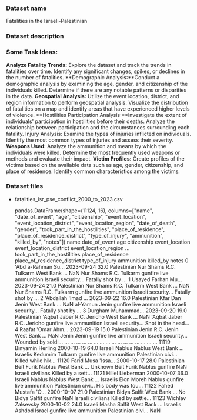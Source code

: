 ### Dataset name ###

Fatalities in the Israeli-Palestinian

### Dataset description ###

### **Some Task Ideas:**
**Analyze Fatality Trends:** Explore the dataset and track the trends in fatalities over time. Identify any significant changes, spikes, or declines in the number of fatalities.
**Demographic Analysis:**Conduct a demographic analysis by examining the age, gender, and citizenship of the individuals killed. Determine if there are any notable patterns or disparities in the data.
**Geospatial Analysis:** Utilize the event location, district, and region information to perform geospatial analysis. Visualize the distribution of fatalities on a map and identify areas that have experienced higher levels of violence.
**Hostilities Participation Analysis:**Investigate the extent of individuals' participation in hostilities before their deaths. Analyze the relationship between participation and the circumstances surrounding each fatality.
Injury Analysis: Examine the types of injuries inflicted on individuals. Identify the most common types of injuries and assess their severity.
**Weapons Used:** Analyze the ammunition and means by which the individuals were killed. Determine the most frequently used weapons or methods and evaluate their impact.
**Victim Profiles:** Create profiles of the victims based on the available data such as age, gender, citizenship, and place of residence. Identify common characteristics among the victims.

### Dataset files ###

- fatalities_isr_pse_conflict_2000_to_2023.csv

    pandas.DataFrame(shape=(11124, 16), columns=["name", "date_of_event", "age", "citizenship", "event_location", "event_location_district", "event_location_region", "date_of_death", "gender", "took_part_in_the_hostilities", "place_of_residence", "place_of_residence_district", "type_of_injury", "ammunition", "killed_by", "notes"])
                              name date_of_event   age  citizenship     event_location event_location_district event_location_region  ... took_part_in_the_hostilities place_of_residence place_of_residence_district type_of_injury       ammunition            killed_by                notes
        0      'Abd a-Rahman Su...    2023-09-24  32.0  Palestinian     Nur Shams R.C.              Tulkarm               West Bank   ...                  NaN             Nur Shams R.C.              Tulkarm               gunfire  live ammunition  Israeli security...  Fatally shot by ...
        1      Usayed Farhan Mu...    2023-09-24  21.0  Palestinian     Nur Shams R.C.              Tulkarm               West Bank   ...                  NaN             Nur Shams R.C.              Tulkarm               gunfire  live ammunition  Israeli security...  Fatally shot by ...
        2      'Abdallah 'Imad ...    2023-09-22  16.0  Palestinian           Kfar Dan                Jenin               West Bank   ...                  NaN                   al-Yamun                Jenin               gunfire  live ammunition  Israeli security...  Fatally shot by ...
        3      Durgham Muhammad...    2023-09-20  19.0  Palestinian  'Aqbat Jaber R.C.              Jericho               West Bank   ...                  NaN          'Aqbat Jaber R.C.              Jericho               gunfire  live ammunition  Israeli security...  Shot in the head...
        4      Raafat 'Omar Ahm...    2023-09-19  15.0  Palestinian         Jenin R.C.                Jenin               West Bank   ...                  NaN                      Jenin                Jenin               gunfire  live ammunition  Israeli security...  Wounded by soldi...
        ...                    ...           ...   ...          ...                ...                  ...                     ...   ...                  ...                        ...                  ...                   ...              ...                  ...                  ...
        11119     Binyamin Herling    2000-10-19  64.0      Israeli             Nablus               Nablus               West Bank   ...             Israelis                    Kedumim              Tulkarm               gunfire  live ammunition  Palestinian civi...  Killed while hik...
        11120  Farid Musa 'Issa...    2000-10-17  28.0  Palestinian         Beit Furik               Nablus               West Bank   ...              Unknown                 Beit Furik               Nablus               gunfire              NaN    Israeli civilians  Killed by a sett...
        11121     Hillel Lieberman    2000-10-07  36.0      Israeli             Nablus               Nablus               West Bank   ...             Israelis                 Elon Moreh               Nablus               gunfire  live ammunition  Palestinian civi...  His body was fou...
        11122  Fahed Mustafa 'O...    2000-10-07  21.0  Palestinian              Bidya               Salfit               West Bank   ...                   No                      Bidya               Salfit               gunfire              NaN    Israeli civilians  Killed by settle...
        11123    Wichlav Zalsevsky    2000-10-02  24.0      Israeli              Masha               Salfit               West Bank   ...             Israelis                     Ashdod               Israel               gunfire  live ammunition  Palestinian civi...                  NaN

